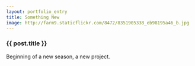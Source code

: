 ```yaml
---
layout: portfolio_entry
title: Something New
image: http://farm9.staticflickr.com/8472/8351905338_eb98195a46_b.jpg
---
```

<h3>{{ post.title }}</h3>
Beginning of a new season, a new project.
